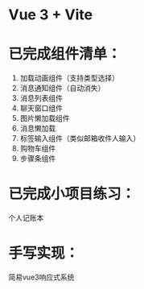# Vue 3 + Vite
# 已完成组件清单：
  1. 加载动画组件（支持类型选择）
  2. 消息通知组件（自动消失）
  3. 消息列表组件
  4. 聊天窗口组件
  5. 图片懒加载组件
  6. 消息懒加载
  7. 标签输入组件（类似邮箱收件人输入）
  8. 购物车组件
  9. 步骤条组件
# 已完成小项目练习：  
   个人记账本
# 手写实现：  
简易vue3响应式系统


